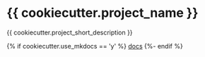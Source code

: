 # {{ cookiecutter.project_name }}

{{ cookiecutter.project_short_description }}

{% if cookiecutter.use_mkdocs == 'y' %}
[docs](https://{{cookiecutter.github_username}}.github.io/{{cookiecutter.project_slug}})
{%- endif %}
